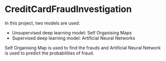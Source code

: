 # CreditCardFraudInvestigation

In this project, two models are used:
* Unsupervised deep learning model: Self Organising Maps
* Supervised deep learning model: Artificial Neural Networks

Self Organising Map is used to find the frauds and Artificial Neural Network is used to predict the probabilities of fraud.
